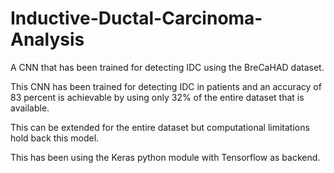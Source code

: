 # Inductive-Ductal-Carcinoma-Analysis
A CNN that has been trained for detecting IDC using the BreCaHAD dataset.

This CNN has been trained for detecting IDC in patients and an accuracy of 83 percent is achievable by using only 32% of the entire dataset that is available. 

This can be extended for the entire dataset but computational limitations hold back this model. 


This has been using the Keras python module with Tensorflow as backend. 
